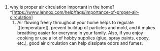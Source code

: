 1. why is proper air circulation important in the home?^[https://www.lennox.com/help/faqs/importance-of-proper-air-circulation]
	1. Air flowing freely throughout your home helps to regulate [[temperature]], prevent buildup of particles and mold, and it makes breathing easier for everyone in your family. Also, if you enjoy cooking or use a lot of hobby supplies (glue, spray paints, epoxy, etc.), good air circulation can help dissipate odors and fumes.